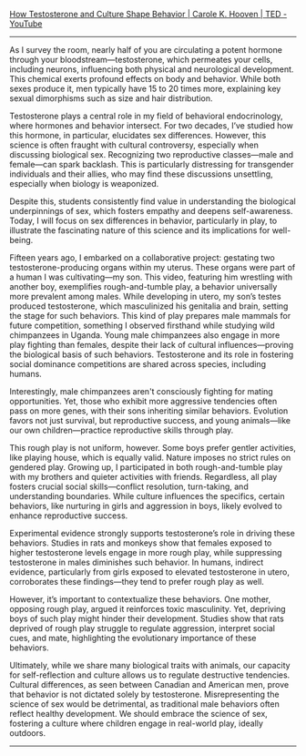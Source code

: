 [How Testosterone and Culture Shape Behavior | Carole K. Hooven | TED - YouTube](https://www.youtube.com/watch?v=HYnZy2Cx7UM)

---


As I survey the room, nearly half of you are circulating a potent hormone through your bloodstream—testosterone, which permeates your cells, including neurons, influencing both physical and neurological development. This chemical exerts profound effects on body and behavior. While both sexes produce it, men typically have 15 to 20 times more, explaining key sexual dimorphisms such as size and hair distribution.

Testosterone plays a central role in my field of behavioral endocrinology, where hormones and behavior intersect. For two decades, I’ve studied how this hormone, in particular, elucidates sex differences. However, this science is often fraught with cultural controversy, especially when discussing biological sex. Recognizing two reproductive classes—male and female—can spark backlash. This is particularly distressing for transgender individuals and their allies, who may find these discussions unsettling, especially when biology is weaponized.

Despite this, students consistently find value in understanding the biological underpinnings of sex, which fosters empathy and deepens self-awareness. Today, I will focus on sex differences in behavior, particularly in play, to illustrate the fascinating nature of this science and its implications for well-being.

Fifteen years ago, I embarked on a collaborative project: gestating two testosterone-producing organs within my uterus. These organs were part of a human I was cultivating—my son. This video, featuring him wrestling with another boy, exemplifies rough-and-tumble play, a behavior universally more prevalent among males. While developing in utero, my son’s testes produced testosterone, which masculinized his genitalia and brain, setting the stage for such behaviors. This kind of play prepares male mammals for future competition, something I observed firsthand while studying wild chimpanzees in Uganda. Young male chimpanzees also engage in more play fighting than females, despite their lack of cultural influences—proving the biological basis of such behaviors. Testosterone and its role in fostering social dominance competitions are shared across species, including humans.

Interestingly, male chimpanzees aren't consciously fighting for mating opportunities. Yet, those who exhibit more aggressive tendencies often pass on more genes, with their sons inheriting similar behaviors. Evolution favors not just survival, but reproductive success, and young animals—like our own children—practice reproductive skills through play.

This rough play is not uniform, however. Some boys prefer gentler activities, like playing house, which is equally valid. Nature imposes no strict rules on gendered play. Growing up, I participated in both rough-and-tumble play with my brothers and quieter activities with friends. Regardless, all play fosters crucial social skills—conflict resolution, turn-taking, and understanding boundaries. While culture influences the specifics, certain behaviors, like nurturing in girls and aggression in boys, likely evolved to enhance reproductive success.

Experimental evidence strongly supports testosterone’s role in driving these behaviors. Studies in rats and monkeys show that females exposed to higher testosterone levels engage in more rough play, while suppressing testosterone in males diminishes such behavior. In humans, indirect evidence, particularly from girls exposed to elevated testosterone in utero, corroborates these findings—they tend to prefer rough play as well.

However, it’s important to contextualize these behaviors. One mother, opposing rough play, argued it reinforces toxic masculinity. Yet, depriving boys of such play might hinder their development. Studies show that rats deprived of rough play struggle to regulate aggression, interpret social cues, and mate, highlighting the evolutionary importance of these behaviors.

Ultimately, while we share many biological traits with animals, our capacity for self-reflection and culture allows us to regulate destructive tendencies. Cultural differences, as seen between Canadian and American men, prove that behavior is not dictated solely by testosterone. Misrepresenting the science of sex would be detrimental, as traditional male behaviors often reflect healthy development. We should embrace the science of sex, fostering a culture where children engage in real-world play, ideally outdoors.

---
